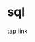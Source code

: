 <h1>sql</h1>
<a href="https://raffneptune-sql.vercel.app" style="color: black; text-decoration: none;">tap link</a>
